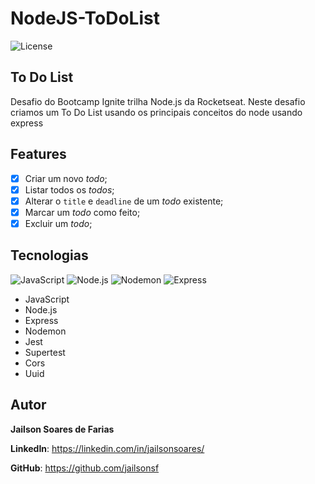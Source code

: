 # NodeJS-ToDoList
![License](https://img.shields.io/github/license/jailsonsf/NodeJS-ToDoList?style=for-the-badge)

## To Do List
Desafio do Bootcamp Ignite trilha Node.js da Rocketseat. Neste desafio criamos um To Do List usando os principais conceitos do node usando express

## Features
- [x] Criar um novo *todo*;
- [x] Listar todos os *todos*;
- [x] Alterar o `title` e `deadline` de um *todo* existente;
- [x] Marcar um *todo* como feito;
- [x] Excluir um *todo*;

## Tecnologias
![JavaScript](https://img.shields.io/badge/-JavaScript-F7DF1E?logo=javascript&logoColor=white&style=for-the-badge)
![Node.js](https://img.shields.io/badge/-Node.js-339933?logo=node.js&logoColor=white&style=for-the-badge)
![Nodemon](https://img.shields.io/badge/-Nodemon-76D04B?logo=nodemon&logoColor=white&style=for-the-badge)
![Express](https://img.shields.io/badge/-Express-000000?logo=express&logoColor=white&style=for-the-badge)

- JavaScript
- Node.js
- Express
- Nodemon
- Jest
- Supertest
- Cors
- Uuid

## Autor
**Jailson Soares de Farias**

**LinkedIn**: https://linkedin.com/in/jailsonsoares/

**GitHub**: https://github.com/jailsonsf
